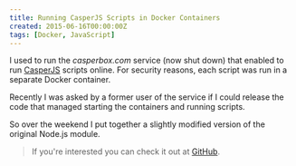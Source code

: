 ```yaml
---
title: Running CasperJS Scripts in Docker Containers
created: 2015-06-16T00:00:00Z
tags: [Docker, JavaScript]
---
```


I used to run the *casperbox.com* service (now shut down) that enabled to run
[CasperJS](http://casperjs.org) scripts online. For security reasons, each script
was run in a separate Docker container.

Recently I was asked by a former user of the service if I could release the code
that managed starting the containers and running scripts.

So over the weekend I put together a slightly modified version of the original
Node.js module.

> If you're interested you can check it out at
  [GitHub](https://github.com/mirovarga/casperjs-docker).

